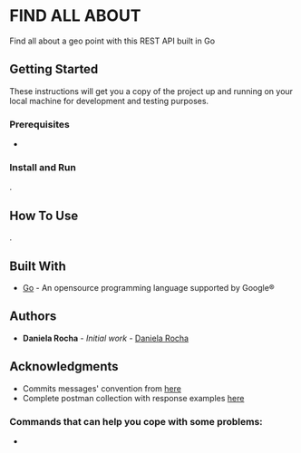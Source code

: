 # FIND ALL ABOUT

Find all about a geo point with this REST API built in Go

## Getting Started

These instructions will get you a copy of the project up and running on your local machine for development and testing purposes.

### Prerequisites

- 

### Install and Run

.

## How To Use

.

## Built With

- [Go](https://go.dev/) - An opensource programming language supported by Google®

## Authors

- **Daniela Rocha** - _Initial work_ - [Daniela Rocha](https://github.com/danirocha)

## Acknowledgments

- Commits messages' convention from [here](https://github.com/pvdlg/conventional-commit-types)
- Complete postman collection with response examples [here]()

### Commands that can help you cope with some problems:
- 
